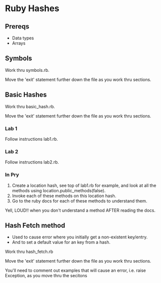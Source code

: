 # Ruby Hashes

## Prereqs
- Data types
- Arrays

## Symbols
Work thru symbols.rb.

Move the 'exit' statement further down the file as you work thru sections.

## Basic Hashes
Work thru basic_hash.rb. 

Move the 'exit' statement further down the file as you work thru sections.

### Lab 1
Follow instructions lab1.rb. 

### Lab 2
Follow instructions lab2.rb. 

### In Pry
1. Create a location hash, see top of lab1.rb for example, and look at all the methods using location.public_methods(false).
2. Invoke each of these methods on this location hash.
3. Go to the ruby docs for each of these methods to understand them.

Yell, LOUD!! when you don't understand a method AFTER reading the docs.

## Hash Fetch method
* Used to cause error where you initially get a non-existent key/entry.
* And to set a default value for an key from a hash.

Work thru hash_fetch.rb

Move the 'exit' statement further down the file as you work thru sections.

You'll need to comment out examples that will cause an error, i.e. raise Exception, as you move thru the secitons



